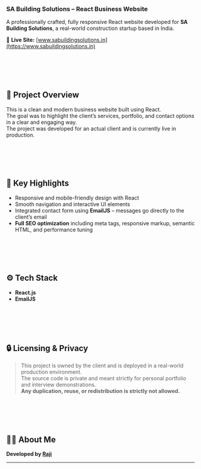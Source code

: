 <br><br>

### SA Building Solutions – React Business Website

A professionally crafted, fully responsive React website developed for **SA Building Solutions**, a real-world construction startup based in India.

🔗 **Live Site:** [www.sabuildingsolutions.in](https://www.sabuildingsolutions.in)


<br><br>
---

## 📌 Project Overview

This is a clean and modern business website built using React.  
The goal was to highlight the client’s services, portfolio, and contact options in a clear and engaging way.  
The project was developed for an actual client and is currently live in production.


<br><br>
---

## 🚀 Key Highlights

- Responsive and mobile-friendly design with React  
- Smooth navigation and interactive UI elements  
- Integrated contact form using **EmailJS** – messages go directly to the client’s email  
- **Full SEO optimization** including meta tags, responsive markup, semantic HTML, and performance tuning


<br><br>
---

## ⚙️ Tech Stack

- **React.js**  
- **EmailJS**


<br><br>
---

## 🔒 Licensing & Privacy

> This project is owned by the client and is deployed in a real-world production environment.  
> The source code is private and meant strictly for personal portfolio and interview demonstrations.  
> **Any duplication, reuse, or redistribution is strictly not allowed.**


<br><br>
---

## 🧑‍💻 About Me

**Developed by [Raji](https://github.com/raji-s-dev)**  




---


